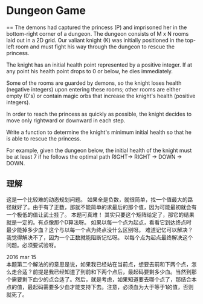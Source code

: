# Dungeon Game
==
The demons had captured the princess (P) and imprisoned her in the bottom-right corner of a dungeon. The dungeon consists of M x N rooms laid out in a 2D grid. Our valiant knight (K) was initially positioned in the top-left room and must fight his way through the dungeon to rescue the princess.

The knight has an initial health point represented by a positive integer. If at any point his health point drops to 0 or below, he dies immediately.

Some of the rooms are guarded by demons, so the knight loses health (negative integers) upon entering these rooms; other rooms are either empty (0's) or contain magic orbs that increase the knight's health (positive integers).

In order to reach the princess as quickly as possible, the knight decides to move only rightward or downward in each step.


Write a function to determine the knight's minimum initial health so that he is able to rescue the princess.

For example, given the dungeon below, the initial health of the knight must be at least 7 if he follows the optimal path RIGHT-> RIGHT -> DOWN -> DOWN.

## 理解
这是一个比较难的动态规划问题。
如果全是负数，就很简单，找一个值最大的路径就好了。由于有了正数，那就不能简单的求最后的那个值，因为可能最初就会有一个极低的值让武士挂了。
本题可真难！
其实只要这个矩阵给定了，那它的结果就是一定的。有点像那个D算法呀。
如果以每一个点为起点，看看它到达终点时最少能掉多少血？这个与以每一个点为终点没什么区别呀。
难道记忆可以解决？我觉得解决不了，因为一个正数就能阻断记忆呀。
以每个点为起点最终解决这个问题。必须要试验呀。<br>

2016 mar 15 <br>
本题第二个解法的的意思是说，如果我已经站在当前点，想要去前和下两个点，怎么走合适？前提是我已经知道了到前和下两个点后，最起码要剩多少血。当然到那个需要剩下血少的点合适了。然后，就是考虑，如果知道要去哪个点了，那结合本点的值，最起码需要多少血才能支持下去。注意，必须血为大于等于1的值，否则就死了。